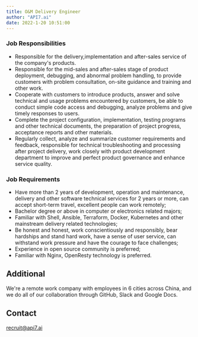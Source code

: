 ```yaml
---
title: O&M Delivery Engineer
author: "API7.ai"
date: 2022-1-20 10:51:00
---
```


### Job Responsibilities 

- Responsible for the delivery,implementation and after-sales service of the company's products.
- Responsible for the mid-sales and after-sales stage of product deployment, debugging, and abnormal problem handling, to provide customers with problem consultation, on-site guidance and training and other work.
- Cooperate with customers to introduce products, answer and solve technical and usage problems encountered by customers, be able to conduct simple code access and debugging, analyze problems and give timely responses to users.
- Complete the project configuration, implementation, testing programs and other technical documents, the preparation of project progress, acceptance reports and other materials.
- Regularly collect, analyze and summarize customer requirements and feedback, responsible for technical troubleshooting and processing after project delivery, work closely with product development department to improve and perfect product governance and enhance service quality.

### Job Requirements

- Have more than 2 years of development, operation and maintenance, delivery and other software technical services for 2 years or more, can accept short-term travel, excellent people can work remotely;
- Bachelor degree or above in computer or electronics related majors;
- Familiar with Shell, Ansible, Terraform, Docker, Kubernetes and other mainstream delivery related technologies;
- Be honest and honest, work conscientiously and responsibly, bear hardships and stand hard work, have a sense of user service, can withstand work pressure and have the courage to face challenges;
- Experience in open source community is preferred;
- Familiar with Nginx, OpenResty technology is preferred.

## Additional

We're a remote work company with employees in 6 cities across China, and we do all of our collaboration through GitHub, Slack and Google Docs.

## Contact

[recruit@api7.ai](mailto:recruit@api7.ai)
